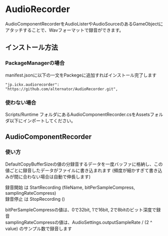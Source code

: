 # AudioRecorder

AudioComponentRecorderをAudioListerやAudioSourceのあるGameObjectにアタッチすることで、Wavフォーマットで録音ができます。

## インストール方法

### PackageManagerの場合
manifest.jsonに以下の一文をPackegeに追加すればインストール完了します
```
"jp.ickx.audiorecorder": "https://github.com/alternator/AudioRecorder.git",
```

### 使わない場合
Scripts/Runtime フォルダにあるAudioComponentRecorder.csをAssetsフォルダ以下にインポートしてください。

## AudioComponentRecorder
### 使い方

DefaultCopyBufferSizeの値の分録音するデータを一度バッファに格納し、この値ごとに録音したデータがファイルに書き込まれます  (頻度が細かすぎて書き込みが間に合わない場合は自動で伸長します)

録音開始 は StartRecording (fileName, bitPerSampleCompress, samplingRateCompress)  
録音停止 は StopRecording ()  

bitPerSampleCompressの値は、0で32bit, 1で16bit, 2で8bitのビット深度で録音  
samplingRateCompressの値は、AudioSettings.outputSampleRate / (2 ^ value) のサンプル数で録音します
